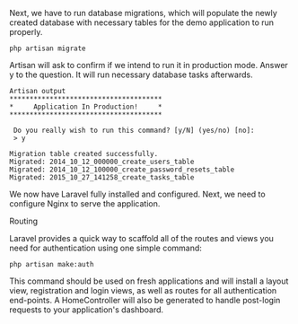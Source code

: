Next, we have to run database migrations, which will populate the newly created database with necessary tables for the demo application to run properly.    
    
    php artisan migrate
    
Artisan will ask to confirm if we intend to run it in production mode. Answer y to the question. It will run necessary database tasks afterwards.

    Artisan output
    **************************************
    *     Application In Production!     *
    **************************************

     Do you really wish to run this command? [y/N] (yes/no) [no]:
     > y

    Migration table created successfully.
    Migrated: 2014_10_12_000000_create_users_table
    Migrated: 2014_10_12_100000_create_password_resets_table
    Migrated: 2015_10_27_141258_create_tasks_table

We now have Laravel fully installed and configured. Next, we need to configure Nginx to serve the application.

Routing

Laravel provides a quick way to scaffold all of the routes and views you need for authentication using one simple command:

    php artisan make:auth
    
This command should be used on fresh applications and will install a layout view, registration and login views, as well as routes for all authentication end-points. A HomeController will also be generated to handle post-login requests to your application's dashboard.
